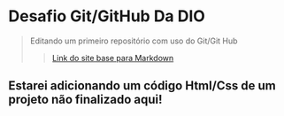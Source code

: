# Desafio Git/GitHub Da DIO
> Editando um primeiro repositório com uso do Git/Git Hub
> > [Link do site base para Markdown](https://www.markdownguide.org/basic-syntax/)

## Estarei adicionando um código Html/Css de um projeto não finalizado aqui!
